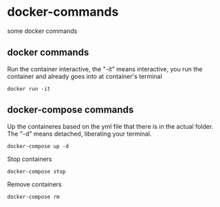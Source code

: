 # docker-commands
some docker commands

## docker commands

Run the container interactive, the "-it" means interactive, you run the container and already goes into at container's terminal
```
docker run -it
```

## docker-compose commands

Up the containeres based on the yml file that there is in the actual folder. The "-d" means detached, liberating your terminal.
```
docker-compose up -d
```

Stop containers
```
docker-compose stop
```

Remove containers
```
docker-compose rm
```


